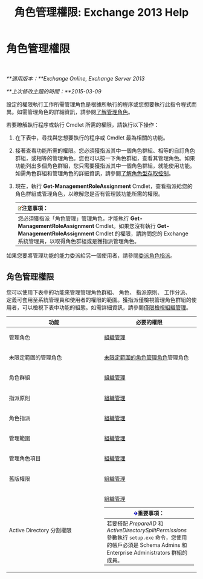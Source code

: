 ﻿---
title: '角色管理權限: Exchange 2013 Help'
TOCTitle: 角色管理權限
ms:assetid: cb9591c4-fbb3-4199-8007-6bbfdfd5a2e9
ms:mtpsurl: https://technet.microsoft.com/zh-tw/library/Dd638186(v=EXCHG.150)
ms:contentKeyID: 50474237
ms.date: 05/21/2018
mtps_version: v=EXCHG.150
ms.translationtype: MT
---

# 角色管理權限

 

_**適用版本：**Exchange Online, Exchange Server 2013_

_**上次修改主題的時間：**2015-03-09_

設定的權限執行工作所需管理角色是根據所執行的程序或您想要執行此指令程式而異。如需管理角色的詳細資訊，請參閱[了解管理角色](understanding-management-roles-exchange-2013-help.md)。

若要瞭解執行程序或執行 Cmdlet 所需的權限，請執行以下操作：

1.  在下表中，尋找與您想要執行的程序或 Cmdlet 最為相關的功能。

2.  接著查看功能所需的權限。您必須獲指派其中一個角色群組、相等的自訂角色群組，或相等的管理角色。您也可以按一下角色群組，查看其管理角色。如果功能列出多個角色群組，您只需要獲指派其中一個角色群組，就能使用功能。如需角色群組和管理角色的詳細資訊，請參閱[了解角色型存取控制](understanding-role-based-access-control-exchange-2013-help.md)。

3.  現在，執行 **Get-ManagementRoleAssignment** Cmdlet，查看指派給您的角色群組或管理角色，以瞭解您是否有管理該功能所需的權限。
    
    <table>
    <thead>
    <tr class="header">
    <th><img src="images/Bb124558.note(EXCHG.150).gif" title="注意事項" alt="注意事項" />注意事項：</th>
    </tr>
    </thead>
    <tbody>
    <tr class="odd">
    <td>您必須獲指派「角色管理」管理角色，才能執行 <strong>Get-ManagementRoleAssignment</strong> Cmdlet。如果您沒有執行 <strong>Get-ManagementRoleAssignment</strong> Cmdlet 的權限，請詢問您的 Exchange 系統管理員，以取得角色群組或是獲指派管理角色。</td>
    </tr>
    </tbody>
    </table>


如果您要將管理功能的能力委派給另一個使用者，請參閱[委派角色指派](delegate-role-assignments-exchange-2013-help.md)。

## 角色管理權限

您可以使用下表中的功能來管理管理角色群組、 角色、 指派原則、 工作分派、 定義可套用至系統管理員和使用者的權限的範圍。獲指派僅檢視管理角色群組的使用者，可以檢視下表中功能的組態。如需詳細資訊，請參閱[僅限檢視組織管理](view-only-organization-management-exchange-2013-help.md)。


<table>
<colgroup>
<col style="width: 50%" />
<col style="width: 50%" />
</colgroup>
<thead>
<tr class="header">
<th>功能</th>
<th>必要的權限</th>
</tr>
</thead>
<tbody>
<tr class="odd">
<td><p>管理角色</p></td>
<td><p><a href="organization-management-exchange-2013-help.md">組織管理</a></p></td>
</tr>
<tr class="even">
<td><p>未限定範圍的管理角色</p></td>
<td><p><a href="unscoped-role-management-role-exchange-2013-help.md">未限定範圍的角色管理角色</a>管理角色</p></td>
</tr>
<tr class="odd">
<td><p>角色群組</p></td>
<td><p><a href="organization-management-exchange-2013-help.md">組織管理</a></p></td>
</tr>
<tr class="even">
<td><p>指派原則</p></td>
<td><p><a href="organization-management-exchange-2013-help.md">組織管理</a></p></td>
</tr>
<tr class="odd">
<td><p>角色指派</p></td>
<td><p><a href="organization-management-exchange-2013-help.md">組織管理</a></p></td>
</tr>
<tr class="even">
<td><p>管理範圍</p></td>
<td><p><a href="organization-management-exchange-2013-help.md">組織管理</a></p></td>
</tr>
<tr class="odd">
<td><p>管理角色項目</p></td>
<td><p><a href="organization-management-exchange-2013-help.md">組織管理</a></p></td>
</tr>
<tr class="even">
<td><p>舊版權限</p></td>
<td><p><a href="organization-management-exchange-2013-help.md">組織管理</a></p></td>
</tr>
<tr class="odd">
<td><p>Active Directory 分割權限</p></td>
<td><p><a href="organization-management-exchange-2013-help.md">組織管理</a></p>
<table>
<thead>
<tr class="header">
<th><img src="images/Bb124558.important(EXCHG.150).gif" title="重要事項" alt="重要事項" />重要事項：</th>
</tr>
</thead>
<tbody>
<tr class="odd">
<td>若要搭配 <em>PrepareAD</em> 和 <em>ActiveDirectorySplitPermissions</em> 參數執行 <code>setup.exe</code> 命令，您使用的帳戶必須是 Schema Admins 和 Enterprise Administrators 群組的成員。</td>
</tr>
</tbody>
</table>

</td>
</tr>
</tbody>
</table>

